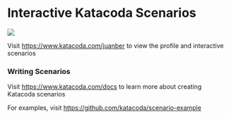 # Interactive Katacoda Scenarios

[![](http://shields.katacoda.com/katacoda/juanber/count.svg)](https://www.katacoda.com/juanber "Get your profile on Katacoda.com")

Visit https://www.katacoda.com/juanber to view the profile and interactive scenarios

### Writing Scenarios
Visit https://www.katacoda.com/docs to learn more about creating Katacoda scenarios

For examples, visit https://github.com/katacoda/scenario-example
